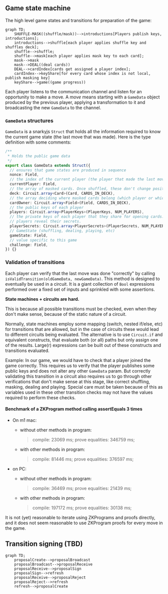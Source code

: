 ## Game state machine

The high level game states and transitions for preparation of the game:

```mermaid
graph TD;
    SHUFFLE-MASK((shuffle/mask))-->introductions[Players publish keys, introductions];
    introductions-->shuffle[each player applies shuffle key and shuffles deck];
    shuffle-->shuffle;
    shuffle-->mask[each player applies mask key to each card];
    mask-->mask
    mask-->DEAL((deal cards))
    DEAL-->cardIndex[cards get assigned a player index];
    cardIndex-->keyShare[for every card whose index is not local, publish masking key]
    keyShare-->game((game progress))
```

Each player listens to the communication channel and listen for an opportunity to make a move.
A _move_ means starting with a `GameData` object produced by the previous player, applying a transformation to it and
broadcasting the new `GameData` to the channel.

### `GameData` structures

`GameData` is a snarkyjs `Struct` that holds all the information required to know the current game state (the last move
that was made). Here is the type definition with some comments:

```typescript
/**
 * Holds the public game data
 */
export class GameData extends Struct({
  // ensures that game states are produced in sequence
  nonce: Field,
  // the index of the current player (the player that made the last move that produced this state)
  currentPlayer: Field,
  // the array of masked cards. Once shuffled, these don't change position, but they can be unmasked in place
  deck: Circuit.array<Card>(Card, CARDS_IN_DECK),
  // the array deciding where masked cards belong (which player or which pile); See `card owner constants` above.
  cardOwner: Circuit.array<Field>(Field, CARDS_IN_DECK),
  // the public keys of each player
  players: Circuit.array<PlayerKeys>(PlayerKeys, NUM_PLAYERS),
  // the private keys of each player that they share for opening cards. This structure only gets filled partially as
  // players reveal their secrets.
  playerSecrets: Circuit.array<PlayerSecrets>(PlayerSecrets, NUM_PLAYERS),
  // GameState (shuffling, dealing, playing, etc)
  gameState: Field,
  // value specific to this game
  challenge: Field,
}) {}
```

### Validation of transitions

Each player can verify that the last move was done "correctly" by calling `isValidTransition(oldGameData, newGameData)`.
This method is designed to eventually be used in a circuit.
It is a giant collection of `Bool` expressions performed over a fixed set of inputs and sprinkled with some assertions.

**State machines + circuits are hard.**

This is because all possible transitions must be checked, even when they don't make sense, because of the static nature
of a circuit.

Normally, state machines employ some mapping (switch, nested if/else, etc) for transitions that are allowed, but in the
case of circuits these would lead to different circuits being evaluated.
The alternative is to use `Circuit.if` and equivalent constructs, that evaluate both (or all) paths but only assign one
of the results.
Large(r) expressions can be built out of these constructs and transitions evaluated.

Example:
In our game, we would have to check that a player joined the game correctly.
This requires us to verify that the player publishes some public keys and does not alter any other `GameData` param.
But correctly validating this transition in a circuit also requires us to go through other verifications that don't make
sense at this stage, like correct shuffling, masking, dealing and playing.
Special care must be taken because of this as variables used in these other transition checks may not have the values
required to perform these checks.

#### Benchmark of a ZKProgram method calling assertEquals 3 times

- On m1 mac:

  - without other methods in program:
    > compile: 23069 ms;
    > prove equalities: 346759 ms;
  - with other methods in program:
    > compile: 81446 ms;
    > prove equalities: 376597 ms;

- on PC:
  - without other methods in program:
    > compile: 36469 ms;
    > prove equalities: 21439 ms;
  - with other methods in program:
    > compile: 197172 ms;
    > prove equalities: 30138 ms;

It is not (yet) reasonable to iterate using ZKPrograms and proofs directly, and it does not seem reasonable to use
ZKProgram proofs for every move in the game.

## Transition signing (TBD)

```mermaid
graph TD;
    proposalCreate-->proposalBroadcast
    proposalBroadcast-->proposalReceive
    proposalReceive-->proposalSign
    proposalSign-->refresh
    proposalReceive-->proposalReject
    proposalReject-->refresh
    refresh-->proposalCreate
```
